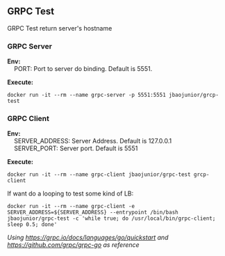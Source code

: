 ## GRPC Test

GRPC Test return server's hostname

### GRPC Server
**Env:**<br>
&nbsp;&nbsp;&nbsp;&nbsp;PORT: Port to server do binding. Default is 5551.

**Execute:**
```
docker run -it --rm --name grpc-server -p 5551:5551 jbaojunior/grcp-test
```

### GRPC Client
**Env:**<br>
&nbsp;&nbsp;&nbsp;&nbsp;SERVER_ADDRESS: Server Address. Default is 127.0.0.1<br>
&nbsp;&nbsp;&nbsp;&nbsp;SERVER_PORT: Server port. Default is 5551

**Execute:**
```
docker run -it --rm --name grpc-client jbaojunior/grpc-test grcp-client
``` 

If want do a looping to test some kind of LB:
```
docker run -it --rm --name grpc-client -e SERVER_ADDRESS=${SERVER_ADDRESS} --entrypoint /bin/bash jbaojunior/grpc-test -c 'while true; do /usr/local/bin/grpc-client; sleep 0.5; done'
``` 

*Using https://grpc.io/docs/languages/go/quickstart and https://github.com/grpc/grpc-go as reference*